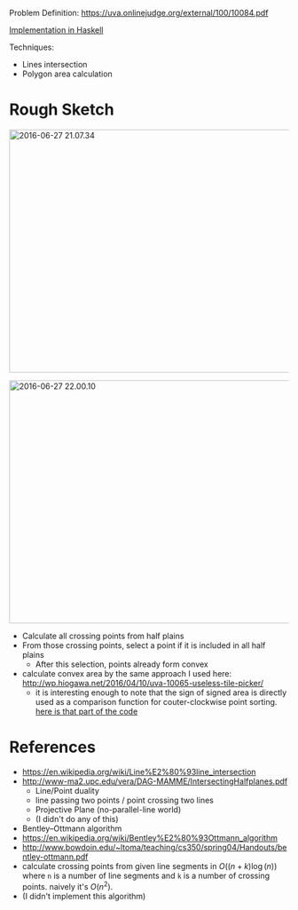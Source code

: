 <!--
{
  "title": "UVA 10084: Hotter Colder",
  "date": "2016-06-27T04:42:08.000Z",
  "category": "",
  "tags": [
    "algorithm",
    "haskell",
    "uva",
    "geometry"
  ],
  "draft": false
}
-->

Problem Definition: https://uva.onlinejudge.org/external/100/10084.pdf

[Implementation in Haskell](https://github.com/hi-ogawa/haskell_playground/blob/a61dd4199ffb963dca2dcd293181088488882cbe/src/Uva/P10084.hs)

Techniques: 

- Lines intersection
- Polygon area calculation

# Rough Sketch

<a href="http://wp.hiogawa.net/wp-content/uploads/2016/06/2016-06-27-21.07.34-1024x768.jpg"><img src="http://wp.hiogawa.net/wp-content/uploads/2016/06/2016-06-27-21.07.34-1024x768.jpg" alt="2016-06-27 21.07.34" width="584" height="438" class="alignnone size-large wp-image-992" /></a>

<a href="http://wp.hiogawa.net/wp-content/uploads/2016/06/2016-06-27-22.00.10-1024x768.jpg"><img src="http://wp.hiogawa.net/wp-content/uploads/2016/06/2016-06-27-22.00.10-1024x768.jpg" alt="2016-06-27 22.00.10" width="584" height="438" class="alignnone size-large wp-image-993" /></a>

- Calculate all crossing points from half plains
- From those crossing points, select a point if it is included in all half plains
  - After this selection, points already form convex
- calculate convex area by the same approach I used here: http://wp.hiogawa.net/2016/04/10/uva-10065-useless-tile-picker/
  - it is interesting enough to note that the sign of signed area is directly used as a comparison function for couter-clockwise point sorting. [here is that part of the code](https://github.com/hi-ogawa/haskell_playground/blob/a61dd4199ffb963dca2dcd293181088488882cbe/src/Uva/P10084.hs#L74-L80)

# References

- https://en.wikipedia.org/wiki/Line%E2%80%93line_intersection
- http://www-ma2.upc.edu/vera/DAG-MAMME/IntersectingHalfplanes.pdf
  - Line/Point duality
  - line passing two points / point crossing two lines
  - Projective Plane (no-parallel-line world)
  - (I didn't do any of this)	 	 
- Bentley–Ottmann algorithm	 	 
 - https://en.wikipedia.org/wiki/Bentley%E2%80%93Ottmann_algorithm
 - http://www.bowdoin.edu/~ltoma/teaching/cs350/spring04/Handouts/bentley-ottmann.pdf	 	 
 - calculate crossing points from given line segments in $O((n + k)\log(n))$ where `n` is a number of line segments and `k` is a number of crossing points. naively it's $O(n^2)$.	 	 
 - (I didn't implement this algorithm)